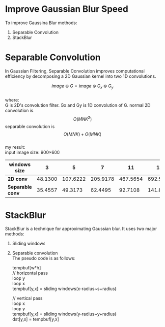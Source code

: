 


# Improve Gaussian Blur  Speed  

To improve Gaussina Blur methods:
1. Separable Convolution
2. StackBlur



# Separable Convolution  
In Gaussian Filtering, Separable Convolution improves computational efficiency by decomposing a 2D Gaussian kernel into two 1D convolutions.  

$$ image \circledast G= image \circledast G_x  \circledast  G_y$$  
where:  
G is 2D's convolution filter.
Gx and Gy is 1D convolution of G.
normal 2D convolution is $$ O(MNK^2) $$
separable convolution is $$ O(MNK) + O(MNK) $$  
my result:  
input image size: 900×600  

| windows size  | 3         | 5         | 7         | 11        | 13        | 15        | 17        | 19        | 21        |
|------------------|----------|----------|----------|----------|----------|----------|----------|----------|----------|
| **2D conv**      | 48.1300  | 107.6222 | 205.9178 | 467.5654 | 692.5340 | 908.1879 | 1209.8604 | 1512.9523 | 1916.9018 |
| **Separable conv** | 35.4557  | 49.3173  | 62.4495  | 92.7108  | 141.8746 | 130.4745 | 145.1840  | 152.9011  | 172.8537  |  
# StackBlur  
StackBlur is a technique for approximating Gaussian blur. It uses two major methods:  
1. Sliding windows  
2. Separable convolution  
The pseudo code is as follows:  

    tempbuf[w*h]  
    // horizontal pass   
    loop y   
	    loop x   
	    tempbuf[y,x] = sliding windows(x-radius~s+radius)   
	   
	 //  vertical pass  
	 loop x  
	   loop y  
	     tempbuf[y,x] = sliding windows(y-radius~y+radius)   
	     dst[y,x] = tempbuf[y,x]   


